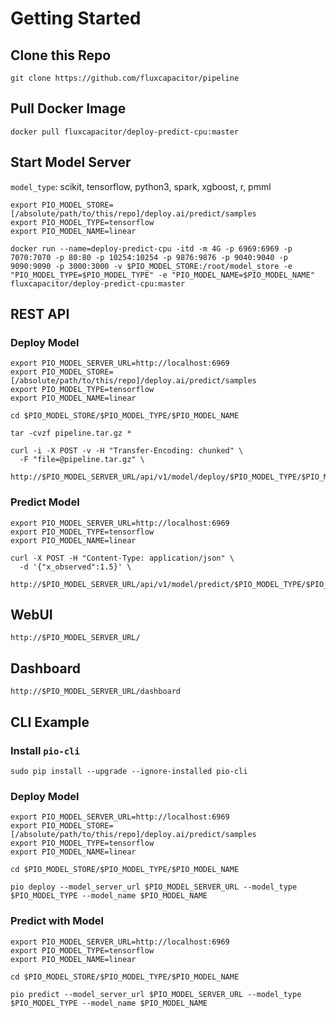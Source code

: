 # Getting Started 

## Clone this Repo
```
git clone https://github.com/fluxcapacitor/pipeline
```

## Pull Docker Image 
```
docker pull fluxcapacitor/deploy-predict-cpu:master
```

## Start Model Server
`model_type`: scikit, tensorflow, python3, spark, xgboost, r, pmml
```
export PIO_MODEL_STORE=[/absolute/path/to/this/repo]/deploy.ai/predict/samples
export PIO_MODEL_TYPE=tensorflow
export PIO_MODEL_NAME=linear
```
```
docker run --name=deploy-predict-cpu -itd -m 4G -p 6969:6969 -p 7070:7070 -p 80:80 -p 10254:10254 -p 9876:9876 -p 9040:9040 -p 9090:9090 -p 3000:3000 -v $PIO_MODEL_STORE:/root/model_store -e "PIO_MODEL_TYPE=$PIO_MODEL_TYPE" -e "PIO_MODEL_NAME=$PIO_MODEL_NAME" fluxcapacitor/deploy-predict-cpu:master
```

## REST API
### Deploy Model
```
export PIO_MODEL_SERVER_URL=http://localhost:6969
export PIO_MODEL_STORE=[/absolute/path/to/this/repo]/deploy.ai/predict/samples
export PIO_MODEL_TYPE=tensorflow
export PIO_MODEL_NAME=linear
```
```
cd $PIO_MODEL_STORE/$PIO_MODEL_TYPE/$PIO_MODEL_NAME

tar -cvzf pipeline.tar.gz *
```
```
curl -i -X POST -v -H "Transfer-Encoding: chunked" \
  -F "file=@pipeline.tar.gz" \
  http://$PIO_MODEL_SERVER_URL/api/v1/model/deploy/$PIO_MODEL_TYPE/$PIO_MODEL_NAME
```

### Predict Model
```
export PIO_MODEL_SERVER_URL=http://localhost:6969
export PIO_MODEL_TYPE=tensorflow
export PIO_MODEL_NAME=linear
```
```
curl -X POST -H "Content-Type: application/json" \
  -d '{"x_observed":1.5}' \
  http://$PIO_MODEL_SERVER_URL/api/v1/model/predict/$PIO_MODEL_TYPE/$PIO_MODEL_NAME
```

## WebUI 
```
http://$PIO_MODEL_SERVER_URL/
```

## Dashboard
```
http://$PIO_MODEL_SERVER_URL/dashboard
```

## CLI Example
### Install `pio-cli`
```
sudo pip install --upgrade --ignore-installed pio-cli
```

### Deploy Model
```
export PIO_MODEL_SERVER_URL=http://localhost:6969
export PIO_MODEL_STORE=[/absolute/path/to/this/repo]/deploy.ai/predict/samples
export PIO_MODEL_TYPE=tensorflow
export PIO_MODEL_NAME=linear

cd $PIO_MODEL_STORE/$PIO_MODEL_TYPE/$PIO_MODEL_NAME

pio deploy --model_server_url $PIO_MODEL_SERVER_URL --model_type $PIO_MODEL_TYPE --model_name $PIO_MODEL_NAME
```

### Predict with Model
```
export PIO_MODEL_SERVER_URL=http://localhost:6969
export PIO_MODEL_TYPE=tensorflow
export PIO_MODEL_NAME=linear

cd $PIO_MODEL_STORE/$PIO_MODEL_TYPE/$PIO_MODEL_NAME

pio predict --model_server_url $PIO_MODEL_SERVER_URL --model_type $PIO_MODEL_TYPE --model_name $PIO_MODEL_NAME
```
